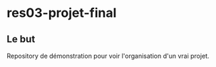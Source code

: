 # res03-projet-final

## Le but

Repository de démonstration pour voir l'organisation d'un vrai projet.
